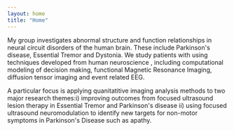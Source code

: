 ```yaml
---
layout: home
title: "Home"
---
```

My group investigates abnormal structure and function relationships in neural circuit disorders of the human brain.
These include Parkinson's disease, Essential Tremor and Dystonia. We study patients with using techniques developed from 
human neuroscience , including computational modeling of decision making, functional Magnetic Resonance Imaging, 
diffusion tensor imaging and event related EEG. 

A particular focus is applying quanitatitive imaging analysis methods to two major research themes:i) improving outcomes from focused ultrasound lesion 
therapy in Essential Tremor and Parkinson's disease ii) using focused ultrasound neuromodulation to identify new targets for non-motor symptoms in 
Parkinson's Disease such as apathy.

